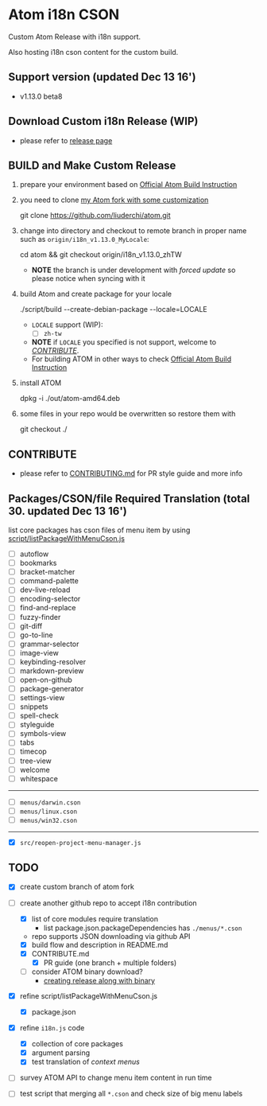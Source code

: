 # Atom i18n CSON

Custom Atom Release with i18n support.

Also hosting i18n cson content for the custom build.


## Support version (updated Dec 13 16')

  - v1.13.0 beta8


## Download Custom i18n Release (WIP)

  - please refer to [release page](https://github.com/liuderchi/atom-i18n-cson/releases)


## BUILD and Make Custom Release

  1. prepare your environment based on [Official Atom Build Instruction](https://github.com/atom/atom/blob/master/README.md#building)

  2. you need to clone [my Atom fork with some customization](https://github.com/liuderchi/atom.git)

        git clone https://github.com/liuderchi/atom.git

  3. change into directory and checkout to remote branch in proper name such as `origin/i18n_v1.13.0_MyLocale`:

        cd atom && git checkout origin/i18n_v1.13.0_zhTW

      - **NOTE** the branch is under development with *forced update* so please notice when syncing with it

  4. build Atom and create package for your locale

        ./script/build --create-debian-package --locale=LOCALE

     - `LOCALE` support (WIP):
          - [ ] `zh-tw`

     - **NOTE** if `LOCALE` you specified is not support, welcome to [*CONTRIBUTE*](#contribute).
     - For building ATOM in other ways to check [Official Atom Build Instruction](https://github.com/atom/atom/blob/master/README.md#building)

  5. install ATOM

        dpkg -i ./out/atom-amd64.deb

  6. some files in your repo would be overwritten so restore them with

        git checkout ./


## CONTRIBUTE

  - please refer to [CONTRIBUTING.md](https://github.com/liuderchi/atom-i18n-cson/blob/master/CONTRIBUTING.md) for PR style guide and more info


## Packages/CSON/file Required Translation (total 30. updated Dec 13 16')

list core packages has cson files of menu item by using [script/listPackageWithMenuCson.js](https://github.com/liuderchi/atom-i18n-cson/blob/master/script/listPackageWithMenuCson.js)

  - [ ] autoflow
  - [ ] bookmarks
  - [ ] bracket-matcher
  - [ ] command-palette
  - [ ] dev-live-reload
  - [ ] encoding-selector
  - [ ] find-and-replace
  - [ ] fuzzy-finder
  - [ ] git-diff
  - [ ] go-to-line
  - [ ] grammar-selector
  - [ ] image-view
  - [ ] keybinding-resolver
  - [ ] markdown-preview
  - [ ] open-on-github
  - [ ] package-generator
  - [ ] settings-view
  - [ ] snippets
  - [ ] spell-check
  - [ ] styleguide
  - [ ] symbols-view
  - [ ] tabs
  - [ ] timecop
  - [ ] tree-view
  - [ ] welcome
  - [ ] whitespace

  ---

  - [ ] `menus/darwin.cson`
  - [ ] `menus/linux.cson`
  - [ ] `menus/win32.cson`

  ---

  - [x] `src/reopen-project-menu-manager.js`


## TODO

  - [x] create custom branch of atom fork

  - [ ] create another github repo to accept i18n contribution
      - [x] list of core modules require translation
          - list package.json.packageDependencies has `./menus/*.cson`
      - repo supports JSON downloading via github API
      - [x] build flow and description in README.md
      - [x] CONTRIBUTE.md
          - [x] PR guide (one branch + multiple folders)
      - [ ] consider ATOM binary download?
          - [creating release along with binary](https://help.github.com/articles/creating-releases/)

  - [x] refine script/listPackageWithMenuCson.js
      - [x] package.json
  - [x] refine `i18n.js` code
      - [x] collection of core packages
      - [x] argument parsing
      - [x] test translation of *context menus*
  - [ ] survey ATOM API to change menu item content in run time
  - [ ] test script that merging all `*.cson` and check size of big menu labels
